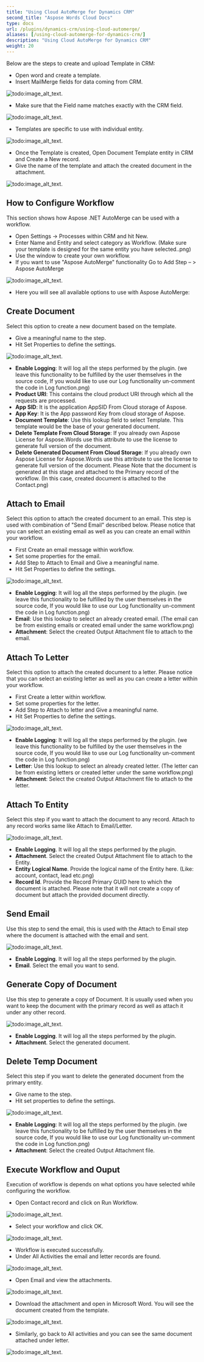 ```yaml
---
title: "Using Cloud AutoMerge for Dynamics CRM"
second_title: "Aspose Words Cloud Docs"
type: docs
url: /plugins/dynamics-crm/using-cloud-automerge/
aliases: [/using-cloud-automerge-for-dynamics-crm/]
description: "Using Cloud AutoMerge for Dynamics CRM"
weight: 20
---
```


Below are the steps to create and upload Template in CRM:

- Open word and create a template.
- Insert MailMerge fields for data coming from CRM.

![todo:image_alt_text](/words/plugins/dynamics-crm/using-cloud-automerge/using-cloud-automerge-for-dynamics-crm_1.png).

- Make sure that the Field name matches exactly with the CRM field.

![todo:image_alt_text](/words/plugins/dynamics-crm/using-cloud-automerge/using-cloud-automerge-for-dynamics-crm_2.png).

- Templates are specific to use with individual entity.

![todo:image_alt_text](/words/plugins/dynamics-crm/using-cloud-automerge/using-cloud-automerge-for-dynamics-crm_3.png).

- Once the Template is created, Open Document Template entity in CRM and Create a New record.
- Give the name of the template and attach the created document in the attachment.

![todo:image_alt_text](/words/plugins/dynamics-crm/using-cloud-automerge/using-cloud-automerge-for-dynamics-crm_4.png).

## How to Configure Workflow

This section shows how Aspose .NET AutoMerge can be used with a workflow.

- Open Settings -> Processes within CRM and hit New.
- Enter Name and Entity and select category as Workflow. (Make sure your template is designed for the same entity you have selected..png)
- Use the window to create your own workflow.
- If you want to use "Aspose AutoMerge" functionality Go to Add Step – > Aspose AutoMerge

![todo:image_alt_text](/words/plugins/dynamics-crm/using-cloud-automerge/using-cloud-automerge-for-dynamics-crm_5.png).

- Here you will see all available options to use with Aspose AutoMerge:

## Create Document

Select this option to create a new document based on the template.

- Give a meaningful name to the step.
- Hit Set Properties to define the settings.

![todo:image_alt_text](/words/plugins/dynamics-crm/using-cloud-automerge/using-cloud-automerge-for-dynamics-crm_6.png).

- **Enable Logging**: It will log all the steps performed by the plugin. (we leave this functionality to be fulfilled by the user themselves in the source code, If you would like to use our Log functionality un-comment the code in Log function.png)
- **Product URI**: This contains the cloud product URI through which all the requests are processed.
- **App SID**: It is the application AppSID From Cloud storage of Aspose.
- **App Key**: It is the App password Key from cloud storage of Aspose.
- **Document Template**: Use this lookup field to select Template. This template would be the base of your generated document.
- **Delete Template From Cloud Storage**: If you already own Aspose License for Aspose.Words use this attribute to use the license to generate full version of the document.
- **Delete Generated Document From Cloud Storage**: If you already own Aspose License for Aspose.Words use this attribute to use the license to generate full version of the document.
  Please Note that the document is generated at this stage and attached to the Primary record of the workflow. (In this case, created document is attached to the Contact.png)

## Attach to Email

Select this option to attach the created document to an email. This step is used with combination of "Send Email" described below. Please notice that you can select an existing email as well as you can create an email within your workflow.

- First Create an email message within workflow.
- Set some properties for the email.
- Add Step to Attach to Email and Give a meaningful name.
- Hit Set Properties to define the settings.

![todo:image_alt_text](/words/plugins/dynamics-crm/using-cloud-automerge/using-cloud-automerge-for-dynamics-crm_7.png).

- **Enable Logging**: It will log all the steps performed by the plugin. (we leave this functionality to be fulfilled by the user themselves in the source code, If you would like to use our Log functionality un-comment the code in Log function.png)
- **Email**: Use this lookup to select an already created email. (The email can be from existing emails or created email under the same workflow.png)
- **Attachment**: Select the created Output Attachment file to attach to the email.

## Attach To Letter

Select this option to attach the created document to a letter. Please notice that you can select an existing letter as well as you can create a letter within your workflow.

- First Create a letter within workflow.
- Set some properties for the letter.
- Add Step to Attach to letter and Give a meaningful name.
- Hit Set Properties to define the settings.

![todo:image_alt_text](/words/plugins/dynamics-crm/using-cloud-automerge/using-cloud-automerge-for-dynamics-crm_8.png).

- **Enable Logging**: It will log all the steps performed by the plugin. (we leave this functionality to be fulfilled by the user themselves in the source code, If you would like to use our Log functionality un-comment the code in Log function.png)
- **Letter**: Use this lookup to select an already created letter. (The letter can be from existing letters or created letter under the same workflow.png)
- **Attachment**: Select the created Output Attachment file to attach to the letter.

## Attach To Entity

Select this step if you want to attach the document to any record. Attach to any record works same like Attach to Email/Letter.

![todo:image_alt_text](/words/plugins/dynamics-crm/using-cloud-automerge/using-cloud-automerge-for-dynamics-crm_9.png).

- **Enable Logging**. It will log all the steps performed by the plugin.
- **Attachment**. Select the created Output Attachment file to attach to the Entity.
- **Entity Logical Name**. Provide the logical name of the Entity here. (Like: account, contact, lead etc.png)
- **Record Id**. Provide the Record Primary GUID here to which the document is attached. Please note that it will not create a copy of document but attach the provided document directly.

## Send Email

Use this step to send the email, this is used with the Attach to Email step where the document is attached with the email and sent.

![todo:image_alt_text](/words/plugins/dynamics-crm/using-cloud-automerge/using-cloud-automerge-for-dynamics-crm_10.png).

- **Enable Logging**. It will log all the steps performed by the plugin.
- **Email**. Select the email you want to send.

## Generate Copy of Document

Use this step to generate a copy of Document. It is usually used when you want to keep the document with the primary record as well as attach it under any other record.

![todo:image_alt_text](/words/plugins/dynamics-crm/using-cloud-automerge/using-cloud-automerge-for-dynamics-crm_11.png).

- **Enable Logging**. It will log all the steps performed by the plugin.
- **Attachment**. Select the generated document.

## Delete Temp Document

Select this step if you want to delete the generated document from the primary entity.

- Give name to the step.
- Hit set properties to define the settings.

![todo:image_alt_text](/words/plugins/dynamics-crm/using-cloud-automerge/using-cloud-automerge-for-dynamics-crm_12.png).

- **Enable Logging**: It will log all the steps performed by the plugin. (we leave this functionality to be fulfilled by the user themselves in the source code, If you would like to use our Log functionality un-comment the code in Log function.png)
- **Attachment**: Select the created Output Attachment file.

## Execute Workflow and Ouput

Execution of workflow is depends on what options you have selected while configuring the workflow.

- Open Contact record and click on Run Workflow.

![todo:image_alt_text](/words/plugins/dynamics-crm/using-cloud-automerge/using-cloud-automerge-for-dynamics-crm_13.png).

- Select your workflow and click OK.

![todo:image_alt_text](/words/plugins/dynamics-crm/using-cloud-automerge/using-cloud-automerge-for-dynamics-crm_14.png).

- Workflow is executed successfully.
- Under All Activities the email and letter records are found.

![todo:image_alt_text](/words/plugins/dynamics-crm/using-cloud-automerge/using-cloud-automerge-for-dynamics-crm_15.png).

- Open Email and view the attachments.

![todo:image_alt_text](/words/plugins/dynamics-crm/using-cloud-automerge/using-cloud-automerge-for-dynamics-crm_16.png).

- Download the attachment and open in Microsoft Word. You will see the document created from the template.

![todo:image_alt_text](/words/plugins/dynamics-crm/using-cloud-automerge/using-cloud-automerge-for-dynamics-crm_17.png).

- Similarly, go back to All activities and you can see the same document attached under letter.

![todo:image_alt_text](/words/plugins/dynamics-crm/using-cloud-automerge/using-cloud-automerge-for-dynamics-crm_18.png).
